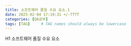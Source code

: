 ```yaml
---
title: 소프트웨어 품질 수요 요소.1
date: 2025-02-04 17:19:31 +/-TTTT
categories: [QA공부]
tags: [TAG]     # TAG names should always be lowercase
---
```


H1 소프트웨어 품질 수요 요소
